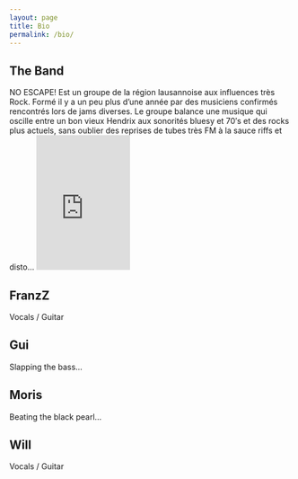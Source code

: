 ```yaml
---
layout: page
title: Bio
permalink: /bio/
---
```


<div class="home">
  <h2>The Band</h2>
  <p>NO ESCAPE! Est un groupe de la région lausannoise aux influences très Rock. Formé il y a un peu plus d’une année par des musiciens confirmés rencontrés lors de jams diverses. Le groupe balance une musique qui oscille entre un bon vieux Hendrix aux sonorités bluesy et 70′s et des rocks plus actuels, sans oublier des reprises de tubes très FM à la sauce riffs et disto…


<iframe src="https://www.flickr.com/photos/125041074@N05/14381092051/player/60d4d825d6" height="240" width="167"  frameborder="0" allowfullscreen webkitallowfullscreen mozallowfullscreen oallowfullscreen msallowfullscreen></iframe>
  

  
  </p>

  <h2>FranzZ</h2>
  <p>Vocals / Guitar</p>

  <h2>Gui</h2>
  <p>Slapping the bass…</p>

  <h2>Moris</h2>
  <p>Beating the black pearl…</p>

  <h2>Will</h2>
  <p>Vocals / Guitar</p>
</div>
